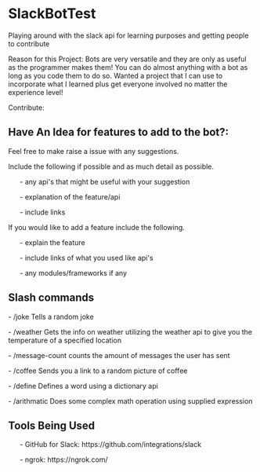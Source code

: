 # SlackBotTest
Playing around with the slack api for learning purposes and getting people to contribute

Reason for this Project:
  Bots are very versatile and they are only as useful as the programmer makes them! You can do almost anything with a bot as long as you code them to do so. Wanted a project that I can use to incorporate what I learned plus get everyone involved no matter the experience level!
  
Contribute:
<h2> Have An Idea for features to add to the bot?: </h2>
<p> 
Feel free to make raise a issue with any suggestions.
</p>
<p>
  Include the following if possible and as much detail as possible.
</p>
<ol>- any api's that might be useful with your suggestion </ol>
<ol>- explanation of the feature/api</ol>
<ol>- include links </ol>

<p> 
  If you would like to add a feature include the following. 
</p>
<ul>- explain the feature </ul> 
<ul>- include links of what you used like api's </ul>
<ul>- any modules/frameworks if any </ul>

<h2>Slash commands</h2>
<p>
- /joke
Tells a random joke
</p>
<p>
- /weather <parameter>
Gets the info on weather utilizing the weather api to give you the temperature of a specified location 
</p>
<p>
- /message-count
counts the amount of messages the user has sent 
</p>
<p>
- /coffee
  Sends you a link to a random picture of coffee
</p>
<p>
- /define <word>
  Defines a word using a dictionary api
</p>
<p>
- /arithmatic <expression>
  Does some complex math operation using supplied expression
</p>

<h2>Tools Being Used</h2>
<ol> - GitHub for Slack: https://github.com/integrations/slack</ol>
<ol> - ngrok: https://ngrok.com/</ol>
